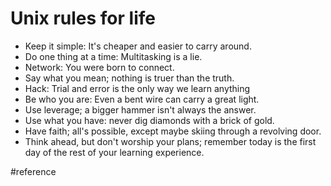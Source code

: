 # Unix rules for life
- Keep it simple: It's cheaper and easier to carry around.
- Do one thing at a time: Multitasking is a lie.
- Network: You were born to connect.
- Say what you mean; nothing is truer than the truth.
- Hack: Trial and error is the only way we learn anything
- Be who you are: Even a bent wire can carry a great light.
- Use leverage; a bigger hammer isn't always the answer.
- Use what you have: never dig diamonds with a brick of gold.
- Have faith; all's possible, except maybe skiing through a revolving door.
- Think ahead, but don't worship your plans; remember today is the first day of the rest of your learning experience.

#reference